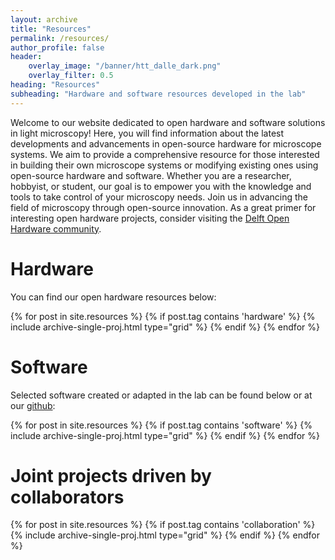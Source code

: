 ```yaml
---
layout: archive
title: "Resources"
permalink: /resources/
author_profile: false
header: 
    overlay_image: "/banner/htt_dalle_dark.png"
    overlay_filter: 0.5
heading: "Resources"
subheading: "Hardware and software resources developed in the lab" 
---
```



Welcome to our website dedicated to open hardware and software solutions in light microscopy! Here, you will find information about the latest developments and advancements in open-source hardware for microscope systems. We aim to provide a comprehensive resource for those interested in building their own microscope systems or modifying existing ones using open-source hardware and software. Whether you are a researcher, hobbyist, or student, our goal is to empower you with the knowledge and tools to take control of your microscopy needs. Join us in advancing the field of microscopy through open-source innovation. As a great primer for interesting open hardware projects, consider visiting the [Delft Open Hardware community](https://github.com/delftopenhardware/awesome-open-hardware).


# Hardware 
You can find our open hardware resources below:

<div class="grid">
  <div class="wrapper">
    {% for post in site.resources %}
      {% if post.tag contains 'hardware' %}
        {% include archive-single-proj.html type="grid" %}
      {% endif %}
    {% endfor %}
  </div>
</div>


# Software

Selected software created or adapted in the lab can be found below or at our [github](https://github.com/GrussmayerLab):

<div class="grid">
  <div class="wrapper">
    {% for post in site.resources %}
      {% if post.tag contains 'software' %}
        {% include archive-single-proj.html type="grid" %}
      {% endif %}
    {% endfor %}
  </div>
</div>


# Joint projects driven by collaborators 

<div class="grid">
  <div class="wrapper">
    {% for post in site.resources %}
      {% if post.tag contains 'collaboration' %}
        {% include archive-single-proj.html type="grid" %}
      {% endif %}
    {% endfor %}
  </div>
</div>





